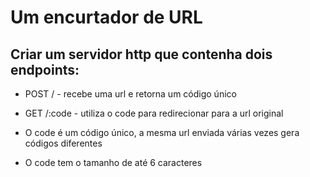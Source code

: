 # Um encurtador de URL

## Criar um servidor http que contenha dois endpoints:
- POST / - recebe uma url e retorna um código único
- GET /:code - utiliza o code para redirecionar para a url original

- O code é um código único, a mesma url enviada várias vezes gera códigos diferentes

- O code tem o tamanho de até 6 caracteres
